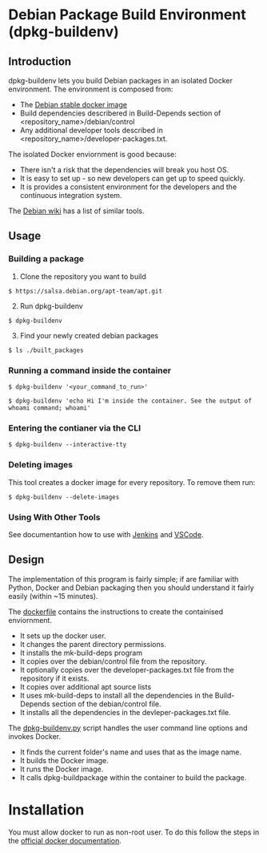 # Debian Package Build Environment (dpkg-buildenv)
## Introduction
dpkg-buildenv lets you build Debian packages in an isolated Docker environment. The environment is composed from:
* The [Debian stable docker image](https://hub.docker.com/_/debian/)
* Build dependencies describered in Build-Depends section of <repository_name>/debian/control
* Any additional developer tools described in <repository_name>/developer-packages.txt.

The isolated Docker enviornment is good because:
* There isn't a risk that the dependencies will break you host OS.
* It is easy to set up  - so new developers can get up to speed quickly.
* It is provides a consistent environment for the developers and the continuous integration system.

The [Debian wiki](https://wiki.debian.org/SystemBuildTools#Package_build_tools) has a list of similar tools.

## Usage

### Building a package
1. Clone the repository you want to build
```
$ https://salsa.debian.org/apt-team/apt.git
```

2. Run dpkg-buildenv
```
$ dpkg-buildenv
```

3. Find your newly created debian packages
```
$ ls ./built_packages
```

### Running a command inside the container
```
$ dpkg-buildenv '<your_command_to_run>'

$ dpkg-buildenv 'echo Hi I'm inside the container. See the output of whoami command; whoami'
```
### Entering the contianer via the CLI
```
$ dpkg-buildenv --interactive-tty
```

### Deleting images
This tool creates a docker image for every repository. To remove them run:
```
$ dpkg-buildenv --delete-images
```

### Using With Other Tools
See documentantion how to use with [Jenkins](./dpkg-buildenv/Documentation/using-with-jenkins.md) and [VSCode](./dpkg-buildenv/Documentation/using-with-vscode.md).


## Design

The implementation of this program is fairly simple; if are familiar with Python, Docker and Debian packaging then you should understand it fairly easily (within ~15 minutes).  

The [dockerfile](./Dockerfile) contains the instructions to create the containised enviornment.  
* It sets up the docker user.
* It changes the parent directory permissions.
* It installs the mk-build-deps program
* It copies over the debian/control file from the repository.
* It optionally copies over the developer-packages.txt file from the repository if it exists.
* It copies over additional apt source lists
* It uses mk-build-deps to install all the dependencies in the Build-Depends section of the debian/control file.
* It installs all the dependencies in the devleper-packages.txt file.

The [dpkg-buildenv.py](./dpkg-buildenv.py) script handles the user command line options and invokes Docker.
* It finds the current folder's name and uses that as the image name.
* It builds the Docker image.
* It runs the Docker image.
* It calls dpkg-buildpackage within the container to build the package.

# Installation

You must allow docker to run as non-root user. To do this follow the steps in the [official docker documentation](https://docs.docker.com/engine/install/linux-postinstall/#manage-docker-as-a-non-root-user).
